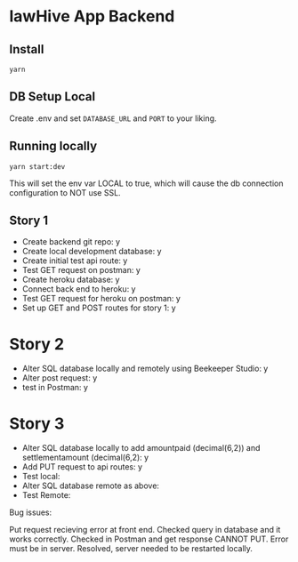 # lawHive App Backend 

## Install

`yarn`

## DB Setup Local

Create .env and set `DATABASE_URL` and `PORT` to your liking.

## Running locally

`yarn start:dev`

This will set the env var LOCAL to true, which will cause the db connection configuration to NOT use SSL.

## Story 1 

- Create backend git repo: y
- Create local development database: y
- Create initial test api route: y 
- Test GET request on postman: y 
- Create heroku database: y
- Connect back end to heroku: y  
- Test GET request for heroku on postman: y 
- Set up GET and POST routes for story 1: y 


# Story 2 

- Alter SQL database locally and remotely using Beekeeper Studio: y
- Alter post request: y
- test in Postman: y

# Story 3

- Alter SQL database locally to add amountpaid (decimal(6,2)) and settlementamount (decimal(6,2): y
- Add PUT request to api routes: y 
- Test local:
- Alter SQL database remote as above: 
- Test Remote: 

Bug issues: 

Put request recieving error at front end. Checked query in database and it works correctly. Checked in Postman and get response CANNOT PUT. Error must be in server. 
Resolved, server needed to be restarted locally. 
